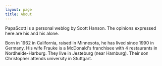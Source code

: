 ```yaml
---
layout: page
title: About
---
```


PapaScott is a personal weblog by Scott Hanson. The opinions expressed
here are his and his alone.

Born in 1962 in California, raised in Minnesota, he has lived since 1990
in Germany. His wife Frauke is a McDonald's franchisee with 4
restaurants in Nordheide-Harburg. They live in Jesteburg (near Hamburg).
Their son Christopher attends university in Stuttgart.